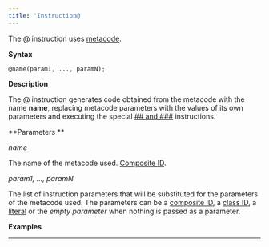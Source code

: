 ```yaml
---
title: 'Instruction@'
---
```


The @ instruction uses [metacode](Metaprogramming_1310740.html#Metaprogramming-metacode).

**Syntax**

    @name(param1, ..., paramN);

**Description**

The @ instruction generates code obtained from the metacode with the name **name**, replacing metacode parameters with the values of its own parameters and executing the special [\#\# and \#\#\#](Metaprogramming_1310740.html#Metaprogramming-concat) instructions. 

**Parameters **

*name*

The name of the metacode used. [Composite ID](IDs_1573053.html#IDs-cid).  

*param1, ..., paramN*

The list of instruction parameters that will be substituted for the parameters of the metacode used. The parameters can be a [composite ID](IDs_1573053.html#IDs-cid), a [class ID](IDs_1573053.html#IDs-classid), a [literal](Literals.md) or the *empty parameter* when nothing is passed as a parameter.

**Examples**

********************



  
